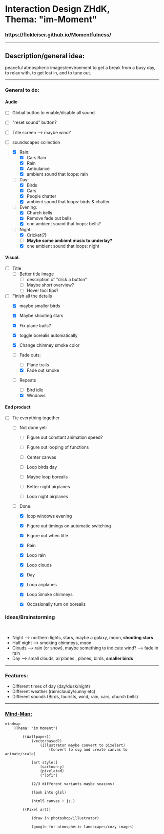 # Interaction Design ZHdK, <br/> Thema: "im-Moment"


### https://flokleiser.github.io/Momentfulness/

___

## Description/general idea:

peaceful atmospheric images/environment to get a break from a busy day, to relax with, to get lost in, and to tune out. 

___

### General to do:

#### Audio

- [ ] Global button to enable/disable all sound
- [ ] "reset sound" button?

- [ ] Title screen --> maybe wind?

- [ ] soundscapes collection
    - [x] Rain:
        - [x] Cars Rain
        - [x] Rain
        - [x] Ambulance
        - [x] ambient sound that loops: rain

    - [ ] Day:
        - [x] Birds
        - [x] Cars
        - [x] People chatter
        - [x] ambient sound that loops: birds & chatter

    - [ ] Evening:
        - [x] Church bells
        - [x] Remove fade out bells
        - [x] one ambient sound that loops: bells? 

    - [ ] Night:
        - [x] Cricket(?)
        - [ ] **Maybe some ambient music to underlay?**
        - [x] one ambient sound that loops: night

#### Visual:

- [ ] Title
    - [ ] Better title image
        - [ ] description of "click a button"
        - [ ] Maybe short overview?
        - [ ] Hover tool tips?
    
- [ ] Finish all the details
    - [x] maybe smaller birds
    - [x] Maybe shooting stars
    - [x] Fix plane trails?
    - [x] toggle borealis automatically
    - [x] Change chimney smoke color

    - [ ] Fade outs:
        - [ ] Plane trails
        - [x] Fade out smoke 

    - [ ] Repeats
        - [ ] Bird idle
        - [x] Windows

#### End product
- [ ] Tie everything together

    - [ ] Not done yet:

        - [ ] Figure out constant animation speed?
        - [ ] Figure out looping of functions
        - [ ] Center canvas

        - [ ] Loop birds day
        - [ ] Maybe loop borealis
        - [ ] Better night airplanes
        - [ ] Loop night airplanes

    - [ ] Done:
        - [x] loop windows evening
        - [x] Figure out timings on automatic switching
        - [x] Figure out when title
        - [x] Rain 
        - [x] Loop rain 
        - [x] Loop clouds
        - [x] Day
        - [x] Loop airplanes
        - [x] Loop Smoke chimneys
        - [x] Occasionally turn on borealis


### Ideas/Brainstorming

<br/>

- Night --> northern lights, stars, maybe a galaxy, moon, **shooting stars**
- Half night --> smoking chimneys, moon
- Clouds --> rain (or snow), maybe something to indicate wind? --> fade in rain
- Day --> small clouds, airplanes , planes, birds, **smaller birds**

___

### Features:

- Different times of day (day/dusk/night)
- Different weather (rain/cloudy/sunny etc)
- Different sounds (Birds, tourists, wind, rain, cars, church bells)

___

### <ins>Mind-Map:</ins>

```mermaid
mindmap
    )Thema: "im Moment"(

        ((Wallpaper))
            (vectorbased?)
                (Illustrator maybe convert to pixelart)
                    (Convert to svg and create canvas to animate/scale)

            [art style:] 
                (cartoon-y)
                (pixelated)
                ("lofi")

            (2/3 different variants maybe seasons)

            (look into glsl)

            (html5 canvas + js.)

        ((Pixel art))

            (draw in photoshop/illustrator)

            (google for atmospheric landscapes/cozy images)


```

